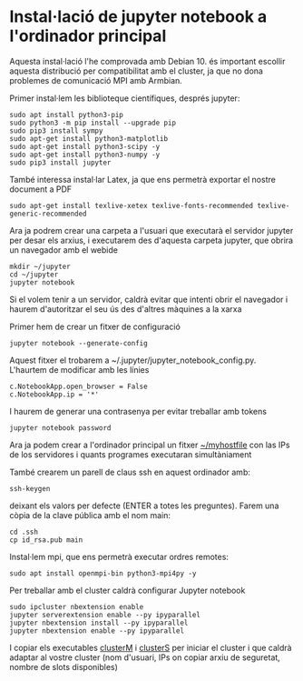 # Instal·lació de jupyter notebook a l'ordinador principal

Aquesta instal·lació l'he comprovada amb Debian 10. és important escollir aquesta distribució per compatibilitat amb el cluster, ja que no dona problemes de comunicació MPI amb Armbian.

Primer instal·lem les biblioteque científiques, després jupyter:

    sudo apt install python3-pip
    sudo python3 -m pip install --upgrade pip
    sudo pip3 install sympy
    sudo apt-get install python3-matplotlib
    sudo apt-get install python3-scipy -y
    sudo apt-get install python3-numpy -y
    sudo pip3 install jupyter

També interessa instal·lar Latex, ja que ens permetrà exportar el nostre document a PDF

    sudo apt-get install texlive-xetex texlive-fonts-recommended texlive-generic-recommended

Ara ja podrem crear una carpeta a l'usuari que executarà el servidor jupyter per desar els arxius, i executarem des d'aquesta carpeta jupyter, que obrira un navegador amb el webide

    mkdir ~/jupyter
    cd ~/jupyter
    jupyter notebook

Si el volem tenir a un servidor, caldrà evitar que intenti obrir el navegador i haurem d'autoritzar el seu ús des d'altres màquines a la xarxa

Primer hem de crear un fitxer de configuració

    jupyter notebook --generate-config

Aquest fitxer el trobarem a ~/.jupyter/jupyter_notebook_config.py. L'haurtem de modificar amb les línies

    c.NotebookApp.open_browser = False
    c.NotebookApp.ip = '*'

I haurem de generar una contrasenya per evitar treballar amb tokens

    jupyter notebook password

Ara ja podem crear a l'ordinador principal un fitxer  [~/myhostfile](bash/myhostfile) con las IPs de los servidores i quants programes executaran simultàniament

També crearem un parell de claus ssh en aquest ordinador amb:

    ssh-keygen

deixant els valors per defecte (ENTER a totes les preguntes). Farem una còpia de la clave pública amb el nom main:

    cd .ssh
    cp id_rsa.pub main

Instal·lem mpi, que ens permetrà executar ordres remotes:

    sudo apt install openmpi-bin python3-mpi4py -y


Per treballar amb el cluster caldrà configurar Jupyter notebook

    sudo ipcluster nbextension enable
    jupyter serverextension enable --py ipyparallel
    jupyter nbextension install --py ipyparallel
    jupyter nbextension enable --py ipyparallel

I copiar els executables [clusterM](bash/clusterM) i [clusterS](bash/clusterS) per iniciar el cluster i que caldrà adaptar al vostre cluster (nom d'usuari, IPs on copiar arxiu de seguretat, nombre de slots disponibles)
 
